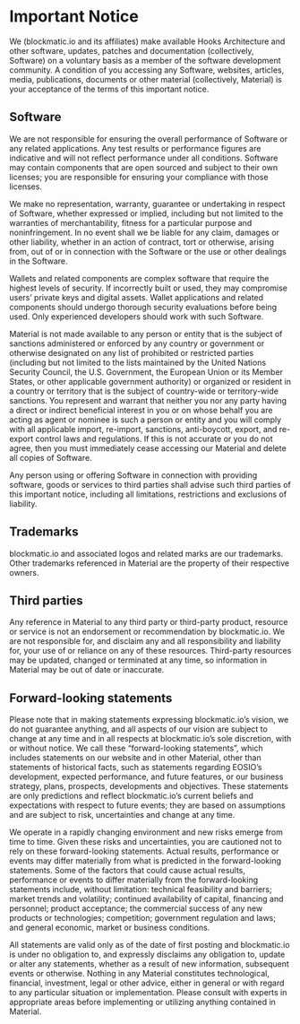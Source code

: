 # Important Notice

We (blockmatic.io and its affiliates) make available Hooks Architecture and other software, updates, patches and documentation (collectively, Software) on a voluntary basis as a member of the software development community. A condition of you accessing any Software, websites, articles, media, publications, documents or other material (collectively, Material) is your acceptance of the terms of this important notice.

## Software

We are not responsible for ensuring the overall performance of Software or any related applications. Any test results or performance figures are indicative and will not reflect performance under all conditions. Software may contain components that are open sourced and subject to their own licenses; you are responsible for ensuring your compliance with those licenses.

We make no representation, warranty, guarantee or undertaking in respect of Software, whether expressed or implied, including but not limited to the warranties of merchantability, fitness for a particular purpose and noninfringement. In no event shall we be liable for any claim, damages or other liability, whether in an action of contract, tort or otherwise, arising from, out of or in connection with the Software or the use or other dealings in the Software.

Wallets and related components are complex software that require the highest levels of security. If incorrectly built or used, they may compromise users’ private keys and digital assets. Wallet applications and related components should undergo thorough security evaluations before being used. Only experienced developers should work with such Software.

Material is not made available to any person or entity that is the subject of sanctions administered or enforced by any country or government or otherwise designated on any list of prohibited or restricted parties (including but not limited to the lists maintained by the United Nations Security Council, the U.S. Government, the European Union or its Member States, or other applicable government authority) or organized or resident in a country or territory that is the subject of country-wide or territory-wide sanctions. You represent and warrant that neither you nor any party having a direct or indirect beneficial interest in you or on whose behalf you are acting as agent or nominee is such a person or entity and you will comply with all applicable import, re-import, sanctions, anti-boycott, export, and re-export control laws and regulations. If this is not accurate or you do not agree, then you must immediately cease accessing our Material and delete all copies of Software.

Any person using or offering Software in connection with providing software, goods or services to third parties shall advise such third parties of this important notice, including all limitations, restrictions and exclusions of liability.

## Trademarks

blockmatic.io and associated logos and related marks are our trademarks. Other trademarks referenced in Material are the property of their respective owners.

## Third parties

Any reference in Material to any third party or third-party product, resource or service is not an endorsement or recommendation by blockmatic.io. We are not responsible for, and disclaim any and all responsibility and liability for, your use of or reliance on any of these resources. Third-party resources may be updated, changed or terminated at any time, so information in Material may be out of date or inaccurate.

## Forward-looking statements

Please note that in making statements expressing blockmatic.io’s vision, we do not guarantee anything, and all aspects of our vision are subject to change at any time and in all respects at blockmatic.io’s sole discretion, with or without notice. We call these “forward-looking statements”, which includes statements on our website and in other Material, other than statements of historical facts, such as statements regarding EOSIO’s development, expected performance, and future features, or our business strategy, plans, prospects, developments and objectives. These statements are only predictions and reflect blockmatic.io’s current beliefs and expectations with respect to future events; they are based on assumptions and are subject to risk, uncertainties and change at any time.

We operate in a rapidly changing environment and new risks emerge from time to time. Given these risks and uncertainties, you are cautioned not to rely on these forward-looking statements. Actual results, performance or events may differ materially from what is predicted in the forward-looking statements. Some of the factors that could cause actual results, performance or events to differ materially from the forward-looking statements include, without limitation: technical feasibility and barriers; market trends and volatility; continued availability of capital, financing and personnel; product acceptance; the commercial success of any new products or technologies; competition; government regulation and laws; and general economic, market or business conditions.

All statements are valid only as of the date of first posting and blockmatic.io is under no obligation to, and expressly disclaims any obligation to, update or alter any statements, whether as a result of new information, subsequent events or otherwise. Nothing in any Material constitutes technological, financial, investment, legal or other advice, either in general or with regard to any particular situation or implementation. Please consult with experts in appropriate areas before implementing or utilizing anything contained in Material.

